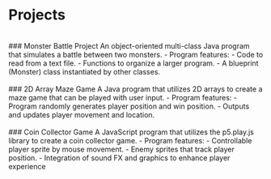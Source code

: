 # Projects
<br />
### Monster Battle Project
An object-oriented multi-class Java program that simulates a battle between two monsters.
  - Program features:
    - Code to read from a text file.
    - Functions to organize a larger program.
    - A blueprint (Monster) class instantiated by other classes.
<br />
<br />
### 2D Array Maze Game
A Java program that utilizes 2D arrays to create a maze game that can be played with user input.
  - Program features:
    - Program randomly generates player position and win position.
    - Outputs and updates player movement and location.
<br />
<br />
### Coin Collector Game
A JavaScript program that utilizes the p5.play.js library to create a coin collector game.
  - Program features:
    - Controllable player sprite by mouse movement.
    - Enemy sprites that track player position.
    - Integration of sound FX and graphics to enhance player experience
